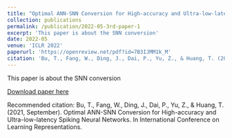 ```yaml
---
title: "Optimal ANN-SNN Conversion for High-accuracy and Ultra-low-latency Spiking Neural Networks"
collection: publications
permalink: /publication/2022-05-3rd-paper-1
excerpt: 'This paper is about the SNN conversion'
date: 2022-05
venue: 'ICLR 2022'
paperurl: 'https://openreview.net/pdf?id=7B3IJMM1k_M'
citation: 'Bu, T., Fang, W., Ding, J., Dai, P., Yu, Z., & Huang, T. (2021, September). Optimal ANN-SNN Conversion for High-accuracy and Ultra-low-latency Spiking Neural Networks. In International Conference on Learning Representations.'
---
```

This paper is about the SNN conversion

[Download paper here](https://openreview.net/pdf?id=7B3IJMM1k_M)

Recommended citation: Bu, T., Fang, W., Ding, J., Dai, P., Yu, Z., & Huang, T. (2021, September). Optimal ANN-SNN Conversion for High-accuracy and Ultra-low-latency Spiking Neural Networks. In International Conference on Learning Representations.
